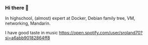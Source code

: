 ### Hi there 👋


In highschool, (almost) expert at Docker, Debian family tree, VM, networking, Mandarin. 
<!-- SMMA is BS, doing WiFi Money. Addicted to steak, heavy circles on sticks, and holistic self improvement. Discord: kerta1n if you're a hot anime waifu -->

I have good taste in music
https://open.spotify.com/user/sroland70?si=a6abb90182864ff8


<!--
Check out my club:
https://eyesopen.club 
**kerta1n/kerta1n** is a ✨ _special_ ✨ repository because its `README.md` (this file) appears on your GitHub profile.

Here are some ideas to get you started:

- 🔭 I’m currently working on ...
- 🌱 I’m currently learning ...
- 👯 I’m looking to collaborate on ...
- 🤔 I’m looking for help with ...
- 💬 Ask me about ...
- 📫 How to reach me: ...
- 😄 Pronouns: ...
- ⚡ Fun fact: ...
-->
